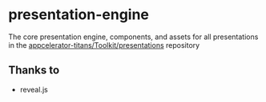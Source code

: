 # presentation-engine 

The core presentation engine, components, and assets for all presentations in the [appcelerator-titans/Toolkit/presentations](https://github.com/appcelerator-titans/Toolkit/tree/master/presentations) repository

## Thanks to

* reveal.js
